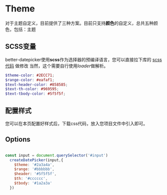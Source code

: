 #  Theme
对于主题自定义，目前提供了三种方案。目前只支持**颜色**的自定义，总共五种颜色，包括：主题


## SCSS变量

better-datepicker使用**scss**作为选择器的预编译语言，您可以直接拉下库的 <a href="https://github.com/Js-Monkey/better-datepicker/blob/master/src/assets/date-picker.scss" target="_blank">scss代码</a> 做修改
当然，这个需要自行使用*loader*做解析。
```scss
$theme-color: #2ECC71;
$range-color: #eafaf1;
$text-header-color: #858585;
$text-th-color: #969595;
$text-tbody-color: #5f5f5f;
```



## 配置样式

您可以在本页配置好样式后，下载css代码，放入您项目文件中引入即可。


<theme-card></theme-card>


## Options



```js

const input = document.querySelector('#input')
  createDatePicker(input,{
    $theme: '#2a3a4a',
    $range: '#bbbbbb',
    $header: '#5f5f5f',
    $th: '#cccccc',
    $tbody: '#1a2a3a'
  })

```
